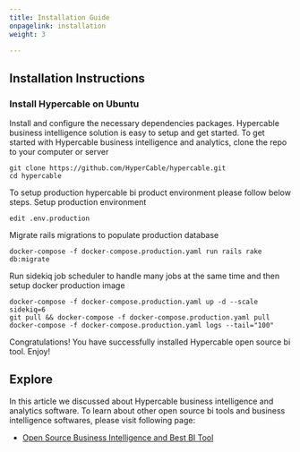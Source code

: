 ```yaml
---
title: Installation Guide
onpagelink: installation
weight: 3

---
```


Installation Instructions
-------------------------

### Install Hypercable on Ubuntu

Install and configure the necessary dependencies packages. Hypercable business intelligence solution is easy to setup and get started. To get started with Hypercable business intelligence and analytics, clone the repo to your computer or server

    git clone https://github.com/HyperCable/hypercable.git
    cd hypercable

To setup production hypercable bi product environment please follow below steps. Setup production environment

    edit .env.production

Migrate rails migrations to populate production database

    docker-compose -f docker-compose.production.yaml run rails rake db:migrate

Run sidekiq job scheduler to handle many jobs at the same time and then setup docker production image

    docker-compose -f docker-compose.production.yaml up -d --scale sidekiq=6
    git pull && docker-compose -f docker-compose.production.yaml pull
    docker-compose -f docker-compose.production.yaml logs --tail="100"

Congratulations! You have successfully installed Hypercable open source bi tool. Enjoy!

Explore
-------

In this article we discussed about Hypercable business intelligence and analytics software. To learn about other open source bi tools and business intelligence softwares, please visit following page:

*   [Open Source Business Intelligence and Best BI Tool](https://products.containerize.com/business-intelligence)